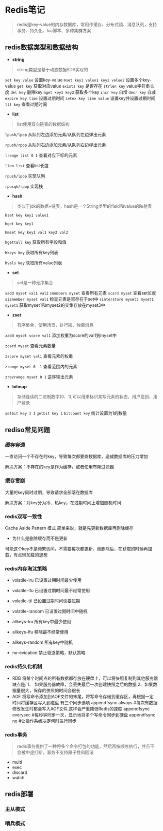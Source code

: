 # Redis笔记
> redis是key-value的内存数据库，常用作缓存、分布式锁、消息队列，支持事务、持久化、lua脚本、多种集群方案

## redis数据类型和数据结构

- **string**
> string类型是基于动态数据SDS实现的

`set key value` 设置key-value
`mset key1 value1 key2 value2` 设置多个key-value
`get key` 获取对应value
`exists key` 是否存在
`strlen key` value字符串长度
`del key` 删除key
`mget key1 key2` 获取多个key
`incr key` 自增
`decr key` 自减
`expire key time` 设置过期时间
`setex key time value` 设置key并设置过期时间
`ttl key` 查看过期时间

- **list**

> list使用双向链表的数据结构

`lpush/lpop` 从队列左边添加元素/从队列左边弹出元素

`rpush/rpop` 从队列右边添加元素/从队列右边弹出元素

`lrange list 0 1` 查看对应下标的元素

`llen list` 查看list长度

`rpush/lpop` 实现队列

`rpusqh/rpop` 实现栈

- **hash**

> 类似于jdk的数据+链表，hash是一个String类型的field和value的映射表

`hset key key1 value1`

`hget key key1`

`hmset key key1 val1 key2 val2`

`hgettall key` 获取所有字段和值

`hkeys key` 获取所有key列表

`hvals key` 获取所有value列表

- **set**

> set是一种无序集合

`sadd myset val1 val2`
`smembers myset` 查看所有元素
`scard myset` 查看set长度
`sismember myset val1` 检查元素是否存在于set中
`sinterstore myset3 myset1 myset1` 获取myset1和myset2的交集存放在myset3中

- **zset**

> 有序集合，使用场景，排行耪、弹幕消息

`zadd myset score val1` 添加权重为score的val1到myset中

`zcard myset` 查看元素数量

`zscore myset val1` 查看元素的权重

`zrange myset 0 -1` 查看范围内的元素

`zrevrange myset 0 1` 逆序输出元素

- **bitmap**

> 存储连续的二进制数字(0、1),可以用来标识某写元素的状态，用户签到、用户登录

`setbit key 1 1`
`getbit key 1`
`bitcount key` 统计设置为1的数量

## rediso常见问题

### 缓存穿透

一直访问一个不存在的key，导致每次都要查数据库，造成数据库的压力增加

解决方案：不存在的key是作为缓存，或者使用布隆过滤器

### 缓存雪崩

大量的key同时过期，导致请求全部落在数据库

解决方案：对key分为冷、热key，在过期时间上增加随机时间


### redis双写一致性
Cache Aside Pattern 模式
简单来说，就是先更新数据库再删除缓存

- 为什么是删除缓存而不是更新

可能这个key不是频繁访问，不需要每次都更新，而删除后，在获取的时候再加载，有点懒加载的思想

### redis内存淘汰策略

- volatile-lru 已设置过期时间最少使用

- volatile-lfu 已设置过期时间最不经常使用

- volatile-ttl 已设置过期时间快要过期

- volatile-random 已设置过期时间中随机

- allkeys-lru 所有key中最少使用

- allkeys-lfu 移除最不经常使用

- allkeys-random 所有key中随机

- no-evication 禁止驱逐策略，默认策略


### redis持久化机制

 - RDB
 将某个时间点的所有数据都存放在硬盘上，可以将快照复制到其他服务器
 缺点是:
1、 如果服务器故障，会丢失最后一次创建快照之后的数据
2、如果数据量很大，保存的快照的时间会很长
 - AOF
 将写命令添加到AOF文件的末尾，将写命令存储到缓存区，再根据一定时间将缓存区写入到磁盘
 有三个同步选项
appendfsync always    #每次有数据修改发生时都会写入AOF文件,这样会严重降低Redis的速度
appendfsync everysec  #每秒钟同步一次，显示地将多个写命令同步到硬盘
appendfsync no        #让操作系统决定何时进行同步

### redis事务

> redis事务提供了一种将多个命令打包的功能，然后再按顺序执行，并且不会被中途打断，事务不支持原子性和回滚

- multi
- exec
- discard
- watch

## redis部署

### 主从模式

### 哨兵模式